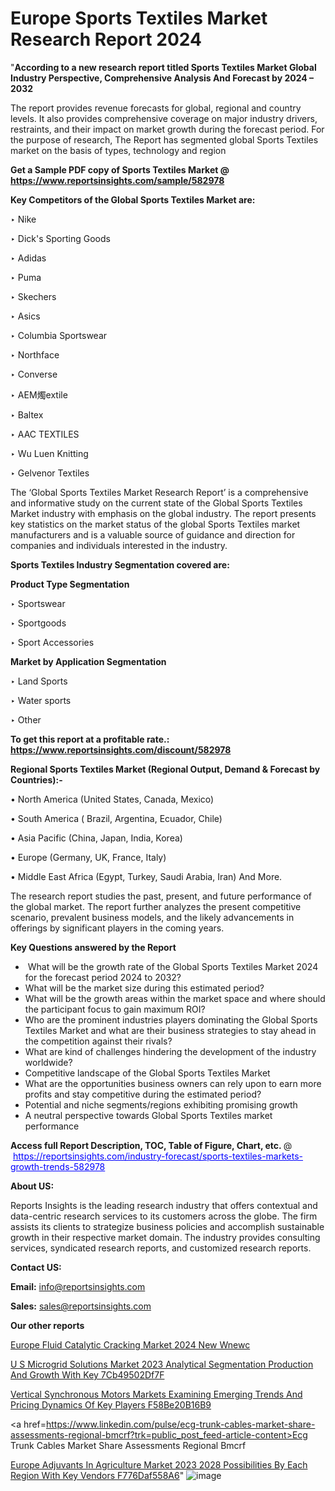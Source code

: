 # Europe Sports Textiles Market Research Report 2024

 "<strong>According to a new research report titled Sports Textiles Market Global Industry Perspective, Comprehensive Analysis And Forecast by 2024 – 2032</strong>

The report provides revenue forecasts for global, regional and country levels. It also provides comprehensive coverage on major industry drivers, restraints, and their impact on market growth during the forecast period. For the purpose of research, The Report has segmented global Sports Textiles market on the basis of types, technology and region

<strong>Get a Sample PDF copy of Sports Textiles Market </strong><strong>@<a href=https://www.reportsinsights.com/sample/582978 style=color:#0000ff;> https://www.reportsinsights.com/sample/582978</a></strong></font>

<strong>Key Competitors of the Global Sports Textiles Market are:</strong>

‣ Nike


‣ Dick's Sporting Goods


‣ Adidas


‣ Puma


‣ Skechers


‣ Asics


‣ Columbia Sportswear


‣ Northface


‣ Converse


‣ AEM燭extile


‣ Baltex


‣ AAC TEXTILES


‣ Wu Luen Knitting


‣ Gelvenor Textiles

The ‘Global Sports Textiles Market Research Report’ is a comprehensive and informative study on the current state of the Global Sports Textiles Market industry with emphasis on the global industry. The report presents key statistics on the market status of the global Sports Textiles market manufacturers and is a valuable source of guidance and direction for companies and individuals interested in the industry.

<strong>Sports Textiles Industry Segmentation covered are:</strong>

<strong>Product Type Segmentation</strong>

‣    Sportswear


‣ Sportgoods


‣ Sport Accessories

<strong>Market by Application Segmentation</strong>

‣   Land Sports


‣ Water sports


‣ Other

<strong>To get this report at a profitable rate.: <a href=https://www.reportsinsights.com/discount/582978 style=color:#0000ff;>https://www.reportsinsights.com/discount/582978</a></strong></font>

<strong>Regional Sports Textiles Market (Regional Output, Demand &amp; Forecast by Countries):-</strong>

• North America (United States, Canada, Mexico)

• South America ( Brazil, Argentina, Ecuador, Chile)

• Asia Pacific (China, Japan, India, Korea)

• Europe (Germany, UK, France, Italy)

• Middle East Africa (Egypt, Turkey, Saudi Arabia, Iran) And More.

The research report studies the past, present, and future performance of the global market. The report further analyzes the present competitive scenario, prevalent business models, and the likely advancements in offerings by significant players in the coming years.

<strong>Key Questions answered by the Report</strong>
<ul>
  <li> What will be the growth rate of the Global Sports Textiles Market 2024 for the forecast period 2024 to 2032?</li>
  <li>What will be the market size during this estimated period?</li>
  <li>What will be the growth areas within the market space and where should the participant focus to gain maximum ROI?</li>
  <li>Who are the prominent industries players dominating the Global Sports Textiles Market and what are their business strategies to stay ahead in the competition against their rivals?</li>
  <li>What are kind of challenges hindering the development of the industry worldwide?</li>
  <li>Competitive landscape of the Global Sports Textiles Market</li>
  <li>What are the opportunities business owners can rely upon to earn more profits and stay competitive during the estimated period?</li>
  <li>Potential and niche segments/regions exhibiting promising growth</li>
  <li>A neutral perspective towards Global Sports Textiles market performance</li>
</ul>
<strong>Access full Report Description, TOC, Table of Figure, Chart, etc. </strong>@  <a href=https://reportsinsights.com/industry-forecast/sports-textiles-markets-growth-trends-582978 style=color:#0000ff;>https://reportsinsights.com/industry-forecast/sports-textiles-markets-growth-trends-582978</a></font>

<strong><strong>About US</strong>:</strong>

Reports Insights is the leading research industry that offers contextual and data-centric research services to its customers across the globe. The firm assists its clients to strategize business policies and accomplish sustainable growth in their respective market domain. The industry provides consulting services, syndicated research reports, and customized research reports.

<strong>Contact US:</strong>

<p class=""""><b>Email:</b> <a href=mailto:info@reportsinsights.com>info@reportsinsights.com</a></p>
<p class=""""><b>Sales:</b> <a href=mailto:sales@reportsinsights.com>sales@reportsinsights.com</a></p>

<strong>Our other reports</strong>

<a href=https://www.linkedin.com/pulse/europe-fluid-catalytic-cracking-market-2024-new-wnewc/>Europe Fluid Catalytic Cracking Market 2024 New Wnewc</a>

<a href=https://medium.com/@jadhaosuchit578/u-s-microgrid-solutions-market-2023-analytical-segmentation-production-and-growth-with-key-7cb49502df7f>U S Microgrid Solutions Market 2023 Analytical Segmentation Production And Growth With Key 7Cb49502Df7F</a>

<a href=https://medium.com/@anuragakarte041/vertical-synchronous-motors-markets-examining-emerging-trends-and-pricing-dynamics-of-key-players-f58be20b16b9>Vertical Synchronous Motors Markets Examining Emerging Trends And Pricing Dynamics Of Key Players F58Be20B16B9</a>

<a href=https://www.linkedin.com/pulse/ecg-trunk-cables-market-share-assessments-regional-bmcrf?trk=public_post_feed-article-content>Ecg Trunk Cables Market Share Assessments Regional Bmcrf</a>

<a href=https://medium.com/@nadeemkazi0003/europe-adjuvants-in-agriculture-market-2023-2028-possibilities-by-each-region-with-key-vendors-f776daf558a6>Europe Adjuvants In Agriculture Market 2023 2028 Possibilities By Each Region With Key Vendors F776Daf558A6</a>"
![image](https://github.com/daminid12/RImarketresearch/assets/158430485/4c00ccc2-7b88-49c5-8f8b-3c196f8a2583)

